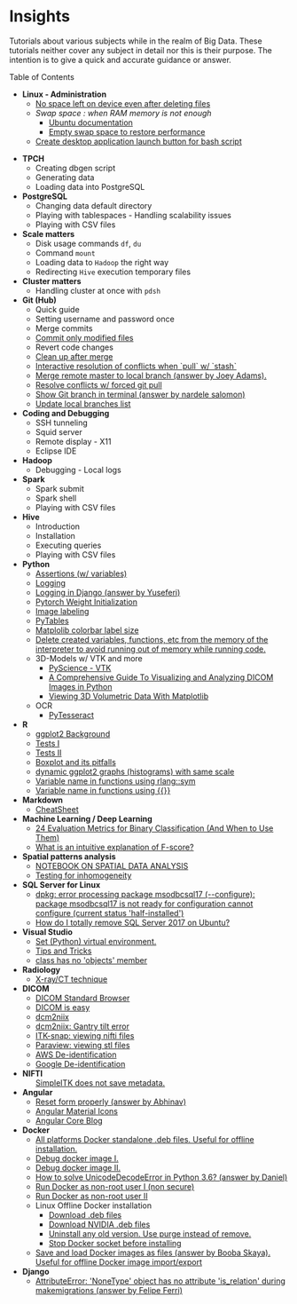 # Insights
Tutorials about various subjects while in the realm of Big Data.
These tutorials neither cover any subject in detail nor this is their purpose. The intention is to give a quick and accurate guidance or answer.

Table of Contents
<ul>
  <li><span><b>Linux - Administration</b></span>
    <ul>
      <li>
        <a href="https://askubuntu.com/questions/749176/no-space-left-on-device-even-after-deleting-files">No space left on device even after deleting files</a>
      </li>
      <li>
        <span><i>Swap space : when RAM memory is not enough</i></span>
        <ul>
          <li>
            <a href="https://help.ubuntu.com/community/SwapFaq#What_is_swappiness_and_how_do_I_change_it.3F">Ubuntu documentation</a>
          </li>
          <li>
            <a href="https://help.ubuntu.com/community/SwapFaq#What_is_swappiness_and_how_do_I_change_it.3F">Empty swap space to restore performance</a>
          </li>
        </ul>
      </li>
      <li><a href="https://unix.stackexchange.com/questions/80822/ubuntu-unity-attach-script-to-launcher">Create desktop application launch button for bash script</a>
      </li>
    </ul>
  </li>
</ul>
<ul>
  <li><span><b>TPCH</b></span>
<ul>
<li>Creating dbgen script</li>
<li>Generating data</li>
<li>Loading data into PostgreSQL</li>
</ul>
</li>
<li><span><b>PostgreSQL</b></span>
<ul>
<li>Changing data default directory</li>
<li>Playing with tablespaces - Handling scalability issues</li>
<li>Playing with CSV files</li>
</ul>
</li>
  <li><span><b>Scale matters</b></span>
<ul>
<li>Disk usage commands <code>df</code>, <code>du</code></li>
<li>Command <code>mount</code></li>
<li>Loading data to <code>Hadoop</code> the right way</li>
<li>Redirecting <code>Hive</code> execution temporary files</li>
</ul>
</li>
  <li><span><b>Cluster matters</b></span>
<ul>
<li>Handling cluster at once with <code>pdsh</code></li>
</ul>
<li><span><b>Git (Hub)</b></span>
<ul>
<li>Quick guide</li>
<li>Setting username and password once</li>
<li>Merge commits</li>
<li><a href="https://stackoverflow.com/questions/4873976/how-to-commit-only-modified-and-not-new-or-deleted-files">Commit only modified files</a></li>
<li>Revert code changes</li>
  <li><a href="https://www.fizerkhan.com/blog/posts/clean-up-your-local-branches-after-merge-and-delete-in-github#:~:text=The%20command%20git%20remote%20prune,an%20option%20%2D%2Ddry%2Drun%20">Clean up after merge</a></li>
  <li><a href="https://stackoverflow.com/questions/28195778/git-stash-apply-with-interactive-mode">Interactive resolution of conflicts when `pull` w/ `stash`</a></li>
  <li><a href="https://stackoverflow.com/questions/7200614/how-to-merge-remote-master-to-local-branch">Merge remote master to local branch (answer by Joey Adams).</a>
  </li>
  <li><a href="https://itsyndicate.org/blog/how-to-use-git-force-pull-properly/">Resolve conflicts w/ forced git pull</a>
  </li>
  <li><a href="https://askubuntu.com/questions/730754/how-do-i-show-the-git-branch-with-colours-in-bash-prompt">Show Git branch in terminal (answer by nardele salomon)</a></li>
  <li><a href="https://theshravan.net/blog/update-the-local-list-of-remote-branches-in-the-git-repository/">Update local branches list</a></li>
</ul>
<li><span><b>Coding and Debugging</b></span>
<ul>
<li>SSH tunneling</li>
<li>Squid server</li>
<li>Remote display - X11</li>
<li>Eclipse IDE</li>
</ul>
</li>
<li><span><b>Hadoop</b></span>
<ul>
<li>Debugging - Local logs</li>
</ul>
<li><span><b>Spark</b></span>
<ul>
<li>Spark submit</li>
<li>Spark shell</li>
<li>Playing with CSV files</li>
</ul>
</li>
<li><span><b>Hive</b></span>
<ul>
<li>Introduction</li>
<li>Installation</li>
<li>Executing queries</li>
<li>Playing with CSV files</li>
</ul>
  <li><span><b>Python</b></span>
    <ul>
      <li><a href="https://www.journaldev.com/15791/python-assert">Assertions (w/ variables)</a></li>
      <li><a href="https://realpython.com/python-logging/">Logging</a></li>
      <li><a href="https://stackoverflow.com/questions/19875789/django-gives-bad-request-400-when-debug-false">Logging in Django (answer by Yuseferi)</a></li>
      <li><a href="https://stackoverflow.com/questions/49433936/how-to-initialize-weights-in-pytorch">Pytorch Weight Initialization</a></li>
      <li><a href="https://github.com/wkentaro/labelme">Image labeling</a></li>
      <li><a href="https://www.machinelearninguru.com/deep_learning/data_preparation/hdf5/hdf5.html">PyTables</a></li>
      <li><a href="https://matplotlib.org/3.1.1/api/_as_gen/matplotlib.axes.Axes.tick_params.html">Matplolib colorbar label size</a></li>
      <li><a href="https://stackoverflow.com/questions/26545051/is-there-a-way-to-delete-created-variables-functions-etc-from-the-memory-of-th">Delete created variables, functions, etc from the memory of the interpreter to avoid running out of memory while running code.</a></li>
      <li>3D-Models w/ VTK and more
        <ul>
          <li><a href="https://pyscience.wordpress.com/">PyScience - VTK</a></li>
          <li><a href="https://hengloose.medium.com/a-comprehensive-starter-guide-to-visualizing-and-analyzing-dicom-images-in-python-7a8430fcb7ed">A Comprehensive Guide To Visualizing and Analyzing DICOM Images in Python</a></li>
          <li><a href="https://www.datacamp.com/community/tutorials/matplotlib-3d-volumetric-data">Viewing 3D Volumetric Data With Matplotlib</a></li>
        </ul>
      </li>
      <li>OCR
        <ul>
          <li><a href="https://github.com/madmaze/pytesseract">PyTesseract</a>
        </ul>
      </li>
    </ul>
  </li>
 <li><span><b>R</b></span>
  <ul>
    <li><a href="http://felixfan.github.io/ggplot2-remove-grid-background-margin/">ggplot2 Background</a></li>
    <li><a href="https://www.r-bloggers.com/t-tests/">Tests I</a></li>
    <li><a href="https://www.r-bloggers.com/add-p-values-and-significance-levels-to-ggplots/">Tests II</a></li>
    <li><a href="https://www.data-to-viz.com/caveat/boxplot.html">Boxplot and its pitfalls</a></li>
    <li><a href="https://stackoverflow.com/questions/60438297/r-histograms-with-shared-same-x-and-y-axes/60438728?noredirect=1#comment107179917_60438728">dynamic ggplot2 graphs (histograms) with same scale</a></li>
    <li><a href="https://linogaliana.netlify.app/post/datatable/datatable-nse/">Variable name in functions using rlang::sym</a></li>
    <li><a href="https://www.tidyverse.org/blog/2020/02/glue-strings-and-tidy-eval/">Variable name in functions using {{}}</a>
    </li>
</li>
  </ul>
 </li>
 <li><span><b>Markdown</b></span>
    <ul>
      <li><a href="https://github.com/adam-p/markdown-here/wiki/Markdown-Cheatsheet">CheatSheet</a></li>
    </ul>
 </li>
 <li><span><b>Machine Learning / Deep Learning</b></span>
    <ul>
      <li><a href="https://neptune.ai/blog/evaluation-metrics-binary-classification?utm_campaign=blog-evaluation-metrics-binary-classification&utm_content=blog&utm_medium=answer&utm_source=quora">24 Evaluation Metrics for Binary Classification (And When to Use Them)</a></li>
      <li><a href="https://www.quora.com/What-is-an-intuitive-explanation-of-F-score?share=1">What is an intuitive explanation of F-score?</a></li>
    </ul>
 </li>
 <li><span><b>Spatial patterns analysis</b></span>
  <ul>
    <li><a href="https://www.seas.upenn.edu/~ese502/">NOTEBOOK ON SPATIAL DATA ANALYSIS</a>
    </li>
    <li><a href="https://blog.valdosta.edu/andersonlab/2018/05/03/point-pattern-analysis-visualizing-and-testing-for-inhomogeneity-by-dr-anderson/">Testing for inhomogeneity</a>
    </li>
  </ul>
 </li>
 <li><span><b>SQL Server for Linux</b></span>
    <ul>
      <li><a href="https://blog.csdn.net/u011641865/article/details/72317824">dpkg: error processing package msodbcsql17 (--configure):
 package msodbcsql17 is not ready for configuration
 cannot configure (current status 'half-installed')</a>
      </li>
      <li><a href="https://dba.stackexchange.com/questions/174175/how-do-i-totally-remove-sql-server-2017-on-ubuntu">How do I totally remove SQL Server 2017 on Ubuntu?</a>
      </li>
    </ul>
 </li>
 <li><span><b>Visual Studio</b></span>
  <ul>
    <li><a href="https://www.roelpeters.be/change-venv-for-python-in-vs-code/">Set (Python) virtual environment.</a></li>
    <li><a href="https://code.visualstudio.com/docs/getstarted/tips-and-tricks#vscode">Tips and Tricks</a></li>
    <li><a href="https://stackoverflow.com/questions/58255016/class-has-no-objects-member/58255140#58255140">class has no 'objects' member</a></li>
  </ul>
 </li>
<li><span><b>Radiology</b></span>
  <ul>
    <li><a href="https://www.startradiology.com/the-basics/x-rayct-technique/">X-ray/CT technique</a></li>
  </ul>
</li>
<li><span><b>DICOM</b></span>
  <ul>
    <li><a href="https://dicom.innolitics.com/ciods/ct-image">DICOM Standard Browser</a></li>
    <li><a href="https://dicomiseasy.blogspot.com/">DICOM is easy</a></li>
    <li><a href="https://github.com/rordenlab/dcm2niix">dcm2niix</a></li>
    <li><a href="https://github.com/rordenlab/dcm2niix/issues/232">dcm2niix: Gantry tilt error</a></li>
    <li><a href="http://www.itksnap.org/pmwiki/pmwiki.php">ITK-snap: viewing nifti files</a></li>
    <li><a href="https://www.paraview.org/">Paraview: viewing stl files</a></li>
    <li><a href="https://aws.amazon.com/blogs/machine-learning/de-identify-medical-images-with-the-help-of-amazon-comprehend-medical-and-amazon-rekognition/">AWS De-identification</a></li>
    <li><a href="https://cloud.google.com/healthcare/docs/how-tos/dicom-deidentify">Google De-identification</a></li>
  </ul>
</li>
<li><span><b>NIFTI</b></span>
  <ul>
    <l><a href="https://github.com/SimpleITK/SimpleITK/issues/346">SimpleITK does not save metadata.</a></li>
  </ul>
</li>
<li><span><b>Angular</b></span>
    <ul>
      <li><a href="https://stackoverflow.com/questions/48216330/angular-5-formgroup-reset-doesnt-reset-validators">Reset form properly (answer by Abhinav)</a></li>
      <li><a href="https://material.io/resources/icons/?style=baseline">Angular Material Icons</a></li>
      <li><a href="https://blog.angular-university.io/tag/angular-core/">Angular Core Blog</a></li>
  </ul>
</li>
<li><span><b>Docker</b></span>
    <ul>
      <li><a href="https://download.docker.com/">All platforms Docker standalone .deb files. Useful for offline installation.</a></li>
      <li><a href="http://www.openwebit.com/c/how-to-debug-docker-images/">Debug docker image I.</a></li>
      <li><a href="https://medium.com/@betz.mark/ten-tips-for-debugging-docker-containers-cde4da841a1d">Debug docker image II.</li>
      <li><a href="https://stackoverflow.com/questions/51026315/how-to-solve-unicodedecodeerror-in-python-3-6/51027262#51027262">How to solve UnicodeDecodeError in Python 3.6? (answer by Daniel)</a></li>
      <li><a href="https://docs.docker.com/engine/install/linux-postinstall/#manage-docker-as-a-non-root-user">Run Docker as non-root user I (non secure)</a>
      </li>
      <li><a href="https://docs.docker.com/engine/security/rootless/">Run Docker as non-root user II</a>
      </li>
      <li>Linux Offline Docker installation
        <ul>
          <li><a href="https://docs.docker.com/engine/install/ubuntu/#install-from-a-package">Download .deb files</a></li>
          <li><a href="https://gist.github.com/lamhoangtung/d19bb72a99639a762b6d935fbd080c7c">Download NVIDIA .deb files</a></li>
          <li><a href="https://docs.docker.com/engine/install/ubuntu/#uninstall-old-versions">Uninstall any old version. Use purge instead of remove.</a></li>
          <li><a href="https://github.com/moby/moby/issues/41792#issuecomment-750863884">Stop Docker socket before installing</a></li>
        </ul>
      </li>
      <li><a href="https://serverfault.com/questions/701248/downloading-docker-image-for-transfer-to-non-internet-connected-machine/718470#718470">Save and load Docker images as files (answer by Booba Skaya). Useful for offline Docker image import/export</a></li>
  </ul>
</li>
<li><span><b>Django</b></span>
    <ul>
      <li><a href="https://stackoverflow.com/questions/43765732/how-to-trace-this-attributeerror-nonetype-object-has-no-attribute-is-relati">AttributeError: 'NoneType' object has no attribute 'is_relation' during makemigrations (answer by Felipe Ferri)</a></li>
  </ul>
</li>

</ul>
